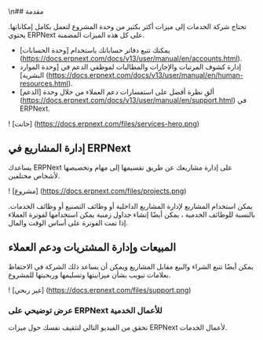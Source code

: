 \n## مقدمة

تحتاج شركة الخدمات إلى ميزات أكثر بكثير من وحدة المشروع لتعمل بكامل إمكاناتها. يحتوي ERPNext على كل هذه الميزات المضمنة.

* يمكنك تتبع دفاتر حساباتك باستخدام [وحدة الحسابات] (https://docs.erpnext.com/docs/v13/user/manual/en/accounts.html).
* إدارة كشوف المرتبات والإجازات والمطالبات لموظفي الدعم في [وحدة الموارد البشرية] (https://docs.erpnext.com/docs/v13/user/manual/en/human-resources.html).
* ألقِ نظرة أفضل على استفسارات دعم العملاء من خلال وحدة [الدعم] (https://docs.erpnext.com/docs/v13/user/manual/en/support.html) في ERPNext.

! [جانت] (https://docs.erpnext.com/files/services-hero.png)

## إدارة المشاريع في ERPNext

يساعدك ERPNext على إدارة مشاريعك عن طريق تقسيمها إلى مهام وتخصيصها لأشخاص مختلفين.

! [مشروع] (https://docs.erpnext.com/files/projects.png)

يمكن استخدام المشاريع لإدارة المشاريع الداخلية أو وظائف التصنيع أو وظائف الخدمات. بالنسبة للوظائف الخدمية ، يمكن أيضًا إنشاء جداول زمنية يمكن استخدامها لفوترة العملاء إذا تمت الفوترة على أساس الوقت والمال.

## المبيعات وإدارة المشتريات ودعم العملاء

يمكن أيضًا تتبع الشراء والبيع مقابل المشاريع ويمكن أن يساعد ذلك الشركة في الاحتفاظ بعلامات تبويب بشأن ميزانيتها وتسليمها وربحيتها للمشروع.

! [غير ربحي] (https://docs.erpnext.com/files/support.png)

### عرض توضيحي على ERPNext للأعمال الخدمية

تحقق من الفيديو التالي لتثقيف نفسك حول ميزات ERPNext لأعمال الخدمات.